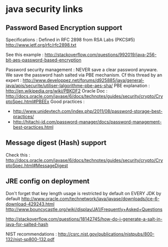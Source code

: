 # java security links

## Password Based Encryption support

Specifications :
Defined in RFC 2898 from RSA Labs (PKCS#5)
http://www.ietf.org/rfc/rfc2898.txt

See this example :
http://stackoverflow.com/questions/992019/java-256-bit-aes-password-based-encryption

Password security management :
NEVER save a clear password anyware. We save the password hash salted via PBE mechanism.
Cf this thread by an expert : http://www.developpez.net/forums/d925885/java/general-java/apis/securite/utiliser-lalgorithme-pbe-aes-sha/
PBE explanation : http://en.wikipedia.org/wiki/PBKDF2
Oracle Doc : http://docs.oracle.com/javase/6/docs/technotes/guides/security/crypto/CryptoSpec.html#PBEEx
Good practices :
- http://www.unidevtech.com/index.php/2011/08/password-storage-best-practices/
- http://hitachi-id.com/password-manager/docs/password-management-best-practices.html

## Message digest (Hash) support

Check this : http://docs.oracle.com/javase/6/docs/technotes/guides/security/crypto/CryptoSpec.html#MessageDigest

## JRE config on deployment

Don't forget that key length usage is restricted by default on EVERY JDK by default
http://www.oracle.com/technetwork/java/javase/downloads/jce-6-download-429243.html
http://www.bouncycastle.org/wiki/display/JA1/Frequently+Asked+Questions

http://stackoverflow.com/questions/18142745/how-do-i-generate-a-salt-in-java-for-salted-hash

NIST recommendations : http://csrc.nist.gov/publications/nistpubs/800-132/nist-sp800-132.pdf
